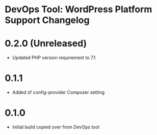 DevOps Tool: WordPress Platform Support Changelog
==============================================

# 0.2.0 (Unreleased)
- Updated PHP version requirement to 7.1

# 0.1.1
- Added zf config-provider Composer setting

# 0.1.0
- Initial build copied over from DevOps tool
